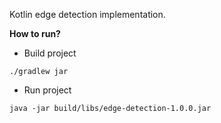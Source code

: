Kotlin edge detection implementation.

**How to run?**

* Build project
```
./gradlew jar
```
* Run project
```
java -jar build/libs/edge-detection-1.0.0.jar
```
